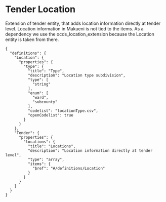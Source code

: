 # Tender Location

Extension of tender entity, that adds location information directly at tender level. Location information
in Makueni is not tied to the items. As a dependency we use the ocds_location_extension because the Location entity is taken from there.

```
{
  "definitions": {
    "Location": {
      "properties": {
        "type": {
          "title": "Type",
          "description": "Location type subdivision",
          "type": [
            "string"
          ],
          "enum": [
            "ward",
            "subcounty"
          ],
          "codelist": "locationType.csv",
          "openCodelist": true
        }
      }
    },
    "Tender": {
      "properties": {
        "locations": {
          "title": "Locations",
          "description": "Location information directly at tender level",
          "type": "array",
          "items": {
            "$ref": "#/definitions/Location"
          }
        }
      }
    }
  }
}
```